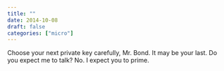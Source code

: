 ```yaml
---
title: ""
date: 2014-10-08
draft: false
categories: ["micro"]
---
```

Choose your next private key carefully, Mr. Bond. It may be your last. Do you expect me to talk? No. I expect you to prime. 
